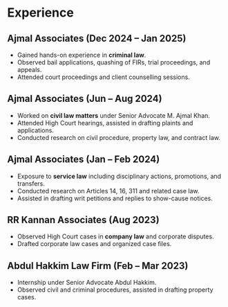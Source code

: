 # Experience

## Ajmal Associates (Dec 2024 – Jan 2025)
- Gained hands-on experience in **criminal law**.
- Observed bail applications, quashing of FIRs, trial proceedings, and appeals.
- Attended court proceedings and client counselling sessions.

## Ajmal Associates (Jun – Aug 2024)
- Worked on **civil law matters** under Senior Advocate M. Ajmal Khan.
- Attended High Court hearings, assisted in drafting plaints and applications.
- Conducted research on civil procedure, property law, and contract law.

## Ajmal Associates (Jan – Feb 2024)
- Exposure to **service law** including disciplinary actions, promotions, and transfers.
- Conducted research on Articles 14, 16, 311 and related case law.
- Assisted in drafting writ petitions and replies to show-cause notices.

## RR Kannan Associates (Aug 2023)
- Observed High Court cases in **company law** and corporate disputes.
- Drafted corporate law cases and organized case files.

## Abdul Hakkim Law Firm (Feb – Mar 2023)
- Internship under Senior Advocate Abdul Hakkim.
- Observed civil and criminal procedures, assisted in drafting property cases.
